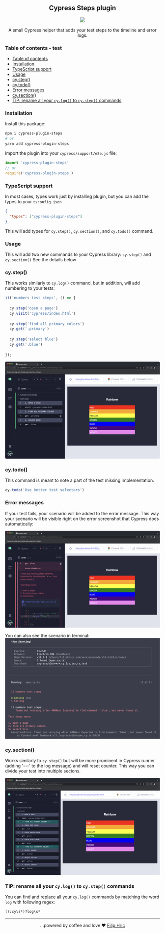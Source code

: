 <h2 align=center>Cypress Steps plugin</h2>
<p align="center">
<a href="https://github.com/sponsors/filiphric"><img src="https://img.shields.io/static/v1?label=Sponsor&message=%E2%9D%A4&logo=GitHub&color=%23fe8e86" /></a>
</p>

<p align="center">
A small Cypress helper that adds your test steps to the timeline and error logs.
</p>

### Table of contents - test
- [Table of contents](#table-of-contents)
- [Installation](#installation)
- [TypeScript support](#typescript-support)
- [Usage](#usage)
- [cy.step()](#cystep)
- [cy.todo()](#cytodo)
- [Error messages](#error-messages)
- [cy.section()](#cysection)
- [TIP: rename all your `cy.log()` to `cy.step()` commands](#tip-rename-all-your-cylog-to-cystep-commands)

### Installation

Install this package:
```bash
npm i cypress-plugin-steps
# or
yarn add cypress-plugin-steps
```

Import the plugin into your `cypress/support/e2e.js` file:
```js
import 'cypress-plugin-steps'
// or
require('cypress-plugin-steps')
```
### TypeScript support
In most cases, types work just by installing plugin, but you can add the types to your `tsconfig.json`
```json
{
  "types": ["cypress-plugin-steps"]
}
```
This will add types for `cy.step()`, `cy.section()`, and `cy.todo()` command.

### Usage
This will add two new commands to your Cypress library: `cy.step()` and `cy.section()` See the details below

### cy.step()
This works similarly to `cy.log()` command, but in addition, will add numbering to your tests:

```ts
it('numbers test steps', () => {

  cy.step('open a page')
  cy.visit('cypress/index.html')

  cy.step('find all primary colors')
  cy.get('.primary')

  cy.step('select blue')
  cy.get('.blue')

});
```

![screenshot.png](images/screenshot.png)

### cy.todo()

This command is meant to note a part of the test missing implementation.

```js
cy.todo('Use better test selectors')
```

### Error messages
If your test fails, your scenario will be added to the error message. This way your scenario will be visible right on the error screenshot that Cypress does automatically:

![error scenario](images/error.png)

You can also see the scenario in terminal:
![error in terminal](images/terminal.png)

### cy.section()
Works similarly to `cy.step()` but will be more prominent in Cypress runner (adding '---' to the log message) and will reset counter. This way you can divide your test into multiple secions.

![sections](images/sections.png)

### TIP: rename all your `cy.log()` to `cy.step()` commands

You can find and replace all your `cy.log()` commands by matching the word `log` with following regex:
```
(?:cy\s*)?log\s*
```

<hr>
<p align="center">
...powered by coffee and love ❤️  <a href="https://filiphric.com">Filip Hric
</p>
